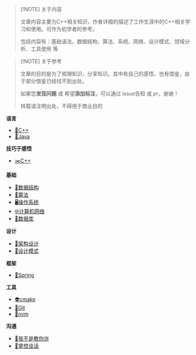 

> [!NOTE] 关于内容
> 
> 文章内容主要为C++相关知识，作者详细的描述了工作生涯中的C++相关学习和使用。可作为初学者的参考。
> 
> 包括内容有：基础语法，数据结构、算法、系统、网络、设计模式、领域分析、工具使用 等

> [!NOTE] 关于参考
> 
> 文章的目的是为了梳理知识，分享知识。其中有自己的感悟、也有借鉴，由于部分借鉴已经找不到出处。
> 
> 如果您**发现问题** 或 希望**添加标注**，可以通过 issue告知 或 pr，谢谢！
> 
> 转载请注明出处，不得用于商业目的

**语言**
- [🚀C++](doc/c++.md)
- [👻Java](doc/java.md)

**技巧于感悟**
- [✂️C++](doc/c++_skill.md)

**基础**
- [🧱数据结构](doc/data_structure.md)
- [🤞算法](doc/algorithm.md)
- [🖥️操作系统](doc/operating_system.md)
- [🌐计算机网络](doc/network.md)
- [🧳数据库](doc/database.md)

**设计**
- [🦑架构设计](doc/design_architect.md)
- [🤖设计模式](doc/design_pattern.md)

**框架**
- [🥂Spring](doc/spring.md)

**工具**
- [👽cmake](doc/cmake.md)
- [🎪Git](doc/git.md)
- [👝nvm](doc/nvm.md)

**沟通**
- [📖我不是教你诈](doc/readbook/我不是教你诈.md)
- [📔掌控谈话](doc/readbook/掌控谈话.md)
